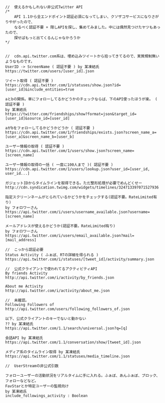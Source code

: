 
	//	使えるかもしれない非公式Twitter API
	/*
		API 1.1から全エンドポイント認証必須になってしまい、クソザコサービスになりさがりやがったので、
		なるべく認証不要 + 隠しAPIを探し、集めてみました。中には偶然見つけたヤツもあったので、
		探せばもっと出てくるんじゃなかろうか
	*/
	
	
	//	cdn.api.twitter.com系は、埋め込みツイートから拾ってきてるので、実質規制無いようなものです。
	UserID -> ScreenName ( 認証不要 ) by 某凍結氏
	https://twitter.com/users/[user_id].json
	
	ツイート取得 ( 認証不要 )
	https://cdn.api.twitter.com/1/statuses/show.json?id=[user_id]&include_entities=true
	
	aとbの関係。単にフォローしてるかどうかのチェックならば、下のAPI使ったほうが楽。 ( 認証不要 )
	by 某凍結氏
	https://twitter.com/friendships/show?format=json&target_id=[user_id]&source_id=[user_id]
	
	aがbをフォローしてるかどうかどうか ( 認証不要 )
	https://cdn.api.twitter.com/1/friendships/exists.json?screen_name_a=[user_a]&screen_name_b=[user_b]
	
	ユーザー情報の取得 ( 認証不要 )
	https://cdn.api.twitter.com/1/users/show.json?screen_name=[screen_name]
	
	ユーザー情報の取得の一括 ( 一度に100人まで )( 認証不要 )
	https://cdn.api.twitter.com/1/users/lookup.json?user_id=[user_id, user_id...]
	
	ガジェットIDからタイムラインを取得できる。ただ整形処理が必要でめんどくせー
	http://cdn.syndication.twimg.com/widgets/timelines/324713397071527936
	
	指定スクリーンネームがとられているかどうかをチェックする(認証不要。RateLimited有り)
	by フォロワーさん
	https://api.twitter.com/i/users/username_available.json?username=[screen_name]
	
	メールアドレスが使えるかどうか(認証不要。RateLimited有り)
	by フォロワーさん
	https://api.twitter.com/i/users/email_available.json?mail=[mail_address]
	
	//	こっから認証必要
	Status Activity ( ふぁぼ、RTの詳細を得られる )
	https://api.twitter.com/i/statuses/[tweet_id]/activity/summary.json
	
	//	公式クライアントで使われてるアクティビティAPI
	By friends Activity
	http://api.twitter.com/i/activity/by_friends.json
	
	About me Activity
	http://api.twitter.com/i/activity/about_me.json
	
	//	未確認。
	Following Followers of
	http://api.twitter.com/users/following_followers_of.json
	
	以下、公式クライアントのキーでないと動かない
	?? by 某凍結氏
	https://api.twitter.com/1.1/search/universal.json?q=[q]
	
	会話API by 某凍結氏
	https://api.twitter.com/1.1/conversation/show/[tweet_id].json
	
	メディア系のタイムライン取得 by 某凍結氏
	https://api.twitter.com/1.1/statuses/media_timeline.json
	
	//	UserStreamの非公式引数
	
	フォローユーザーの活動状況をリアルタイムに手に入れる。ふぁぼ、あんふぁぼ、ブロック、フォローなどなど。
	FavStarとか特定ユーザーの監視向け
	by 某凍結氏
	include_followings_activity : Boolean